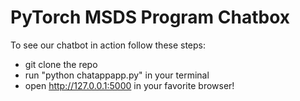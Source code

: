 # PyTorch MSDS Program Chatbox 

To see our chatbot in action follow these steps:
- git clone the repo
- run "python chatappapp.py" in your terminal
- open http://127.0.0.1:5000 in your favorite browser!

